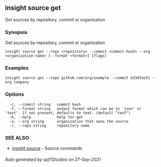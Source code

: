 ## insight source get

Get sources by repository, commit or organization

### Synopsis

Get sources by repository, commit or organization

```
insight source get --repo <repository> --commit <commit-hash> --org <organization-name> [--format <format>] [flags]
```

### Examples

```
insight source get --repo github.com/org/example --commit b33dfee51 --org company
```

### Options

```
  -c, --commit string   commit hash
  -f, --format string   output format which can be in 'json' or 'text'. If not present, defaults to text. (default "text")
  -h, --help            help for get
  -o, --org string      organization that owns the source
  -r, --repo string     repository name
```

### SEE ALSO

* [insight source](insight_source.md)	 - Source commands

###### Auto generated by spf13/cobra on 27-Sep-2021
